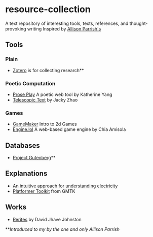 # resource-collection
A text repository of interesting tools, texts, references, and thought-provoking writing
Inspired by [Allison Parrish's](https://github.com/aparrish/text-resources)


## Tools 
### Plain 
- [Zotero](https://www.zotero.org) is for collecting research**
  
### Poetic Computation
- [Prose Play](https://www.proseplay.net) A poetic web tool by Katherine Yang
- [Telescopic Text](https://github.com/jackyzha0/telescopic-text) by Jacky Zhao

### Games 
- [GameMaker](https://gamemaker.io/en) Intro to 2d Games
- [Engine.lol](https://engine.lol/alpha/) A web-based game engine by Chia Amisola


## Databases 
- [Project Gutenberg](https://www.gutenberg.org)**

## Explanations 
- [An intuitive approach for understanding electricity](https://www.youtube.com/watch?v=X_crwFuPht4)
- [Platformer Toolkit](https://gmtk.itch.io/platformer-toolkit) from GMTK

## Works 
- [Rerites](https://glia.ca/rerites/) by David Jhave Johnston


***Introduced to my by the one and only Allison Parrish*
